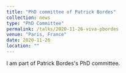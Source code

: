 ```yaml
---
title: "PhD committee of Patrick Bordes"
collection: news
type: "PhD Committee"
permalink: /talks/2020-11-26-viva-pbordes
venue: "Paris, France"
date: 2020-11-26
location: ""
---
```


I am part of Patrick Bordes's PhD committee.


